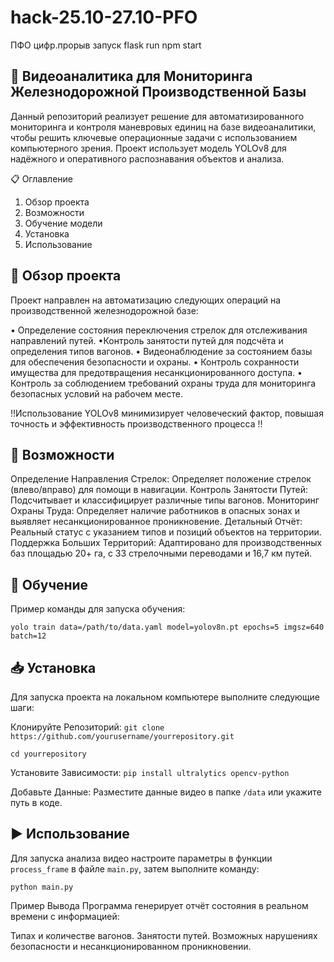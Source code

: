 # hack-25.10-27.10-PFO
ПФО цифр.прорыв
запуск
flask run
npm start

## **🚂 Видеоаналитика для Мониторинга Железнодорожной Производственной Базы**

Данный репозиторий реализует решение для автоматизированного мониторинга и контроля маневровых единиц на базе видеоаналитики, чтобы решить ключевые операционные задачи с использованием компьютерного зрения. Проект использует модель YOLOv8 для надёжного и оперативного распознавания объектов и анализа.

📋 Оглавление
1. Обзор проекта
2. Возможности
3. Обучение модели
4. Установка
5. Использование

## 📌 Обзор проекта
Проект направлен на автоматизацию следующих операций на производственной железнодорожной базе:

• Определение состояния переключения стрелок для отслеживания направлений путей.
•Контроль занятости путей для подсчёта и определения типов вагонов.
• Видеонаблюдение за состоянием базы для обеспечения безопасности и охраны.
• Контроль сохранности имущества для предотвращения несанкционированного доступа.
• Контроль за соблюдением требований охраны труда для мониторинга безопасных условий на рабочем месте.

‼️Использование YOLOv8 минимизирует человеческий фактор, повышая точность и эффективность производственного процесса ‼️

## 🚀 Возможности
Определение Направления Стрелок: Определяет положение стрелок (влево/вправо) для помощи в навигации.
Контроль Занятости Путей: Подсчитывает и классифицирует различные типы вагонов.
Мониторинг Охраны Труда: Определяет наличие работников в опасных зонах и выявляет несанкционированное проникновение.
Детальный Отчёт: Реальный статус с указанием типов и позиций объектов на территории.
Поддержка Больших Территорий: Адаптировано для производственных баз площадью 20+ га, с 33 стрелочными переводами и 16,7 км путей.

## 👑 Обучение
Пример команды для запуска обучения:

```yolo train data=/path/to/data.yaml model=yolov8n.pt epochs=5 imgsz=640 batch=12```


## 📥 Установка
Для запуска проекта на локальном компьютере выполните следующие шаги:

Клонируйте Репозиторий:
```git clone https://github.com/yourusername/yourrepository.git```

```cd yourrepository```

Установите Зависимости:
```pip install ultralytics opencv-python```

Добавьте Данные:
Разместите данные видео в папке ```/data``` или укажите путь в коде.

## ▶️ Использование

Для запуска анализа видео настроите параметры в функции ```process_frame``` в файле ```main.py```, затем выполните команду:

```python main.py```


Пример Вывода
Программа генерирует отчёт состояния в реальном времени с информацией:

Типах и количестве вагонов.
Занятости путей.
Возможных нарушениях безопасности и несанкционированном проникновении.



